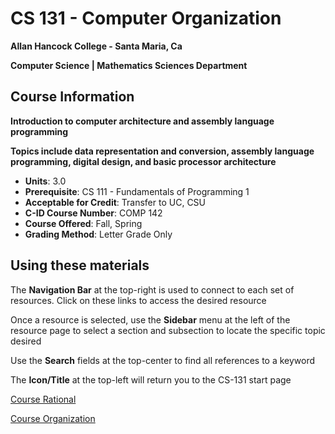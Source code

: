 # CS 131 - Computer Organization

**Allan Hancock College - Santa Maria, Ca**

**Computer Science | Mathematics Sciences Department**

## Course Information

**Introduction to computer architecture and assembly language programming**

**Topics include data representation and conversion, assembly language programming, digital design, and basic processor architecture**

* **Units**: 3.0
* **Prerequisite**: CS 111 - Fundamentals of Programming 1
* **Acceptable for Credit**: Transfer to UC, CSU
* **C-ID Course Number**: COMP 142
* **Course Offered**: Fall, Spring
* **Grading Method**: Letter Grade Only

## Using these materials

The **Navigation Bar** at the top-right is used to connect to each set of resources. Click on these links to access the desired resource

Once a resource is selected, use the **Sidebar** menu at the left of the resource page to select a section and subsection to locate the specific topic desired

Use the **Search** fields at the top-center to find all references to a keyword

The **Icon/Title** at the top-left will return you to the CS-131 start page

[Course Rational](./CourseRational)

[Course Organization](./CourseOrganization)